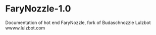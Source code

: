 FaryNozzle-1.0
==============

Documentation of hot end FaryNozzle, fork of Budaschnozzle Lulzbot wwww.lulzbot.com

